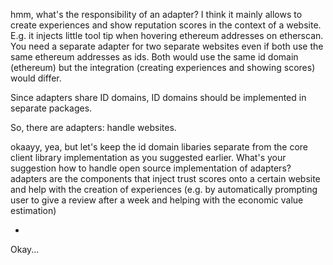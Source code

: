 hmm, what's the responsibility of an adapter? I think it mainly allows to create experiences and show reputation scores in the context of a website. E.g. it injects little tool tip when hovering ethereum addresses on etherscan. You need a separate adapter for two separate websites even if both use the same ethereum addresses as ids. Both would use the same id domain (ethereum) but the integration (creating experiences and showing scores) would differ. 

Since adapters share ID domains, ID domains should be implemented in separate packages. 

So, there are adapters: handle websites.  

okaayy, yea, but let's keep the id domain libaries separate from the core client library 
implementation as you suggested earlier. What's your suggestion how to handle open source 
implementation of adapters? adapters are the components that inject trust scores onto a certain 
website and help with the creation of experiences (e.g. by automatically prompting user to give a 
review after a week and helping with the economic value estimation)

-

Okay... 

